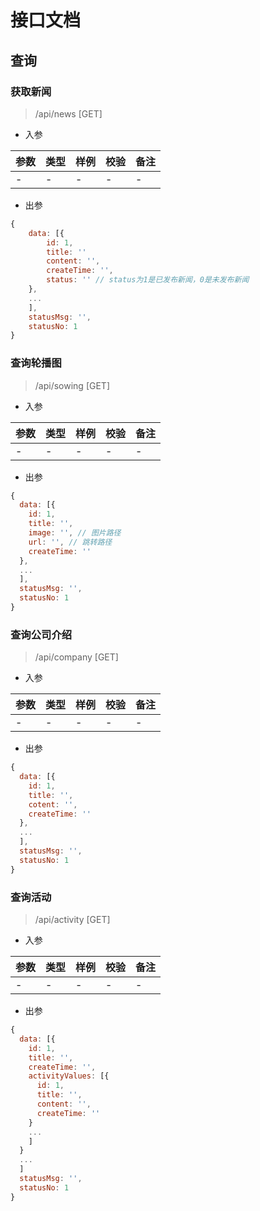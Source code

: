 接口文档
==========================
## 查询

### 获取新闻
>/api/news [GET]

- 入参

参数|类型|样例|校验|备注
:--|:--|:--|:--|:--
-|-|-|-|-

- 出参

```js
{
	data: [{
		id: 1,
		title: ''
		content: '',
		createTime: '',
		status: '' // status为1是已发布新闻，0是未发布新闻
	},
	...
	],
	statusMsg: '',
	statusNo: 1
}
```


### 查询轮播图
> /api/sowing [GET]

- 入参

参数|类型|样例|校验|备注
:--|:--|:--|:--|:--
-|-|-|-|-

- 出参

```js
{
  data: [{
    id: 1,
    title: '',
    image: '', // 图片路径
	url: '', // 跳转路径
	createTime: ''
  },
  ...
  ],
  statusMsg: '',
  statusNo: 1
}
```

### 查询公司介绍
> /api/company [GET]

- 入参

参数|类型|样例|校验|备注
:--|:--|:--|:--|:--
-|-|-|-|-

- 出参

```js
{
  data: [{
    id: 1,
    title: '',
    cotent: '',
    createTime: ''
  },
  ...
  ],
  statusMsg: '',
  statusNo: 1
}
```

### 查询活动
> /api/activity [GET]

- 入参

参数|类型|样例|校验|备注
:--|:--|:--|:--|:--
-|-|-|-|-

- 出参

```js
{
  data: [{
    id: 1,
    title: '',
    createTime: '',
    activityValues: [{
      id: 1,
      title: '',
      content: '',
      createTime: ''
	}
	...
	]
  }
  ...
  ]
  statusMsg: '',
  statusNo: 1
}
```
